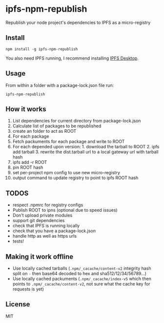 # ipfs-npm-republish

Republish your node project's dependencies to IPFS as a micro-registry

## Install

```shell
npm install -g ipfs-npm-republish
```

You also need IPFS running, I recommend installing [IPFS Desktop](https://github.com/ipfs-shipyard/ipfs-desktop).

## Usage

From within a folder with a package-lock.json file run:

```shell
ipfs-npm-republish
```

## How it works

1. List dependencies for current directory from package-lock.json
2. Calculate list of packages to be republished
3. create an folder to act as ROOT
4. For each package
  1. Fetch packuments for each package and write to ROOT
  2. For each depended upon version:
    1. download the tarball to ROOT
    2. ipfs add tarball
    3. rewrite the dist.tarball url to a local gateway url with tarball hash
5. ipfs add -r ROOT
6. pin ROOT hash
7. set per-project npm config to use new micro-registry
8. output command to update registry to point to ipfs ROOT hash

## TODOS

- respect .npmrc for registry configs
- Publish ROOT to ipns (optional due to speed issues)
- Don't upload private modules
- support git dependencies
- check that IPFS is running locally
- check that you have a package-lock.json
- handle http as well as https urls
- tests!

## Making it work offline

- Use locally cached tarballs (`.npm/_cacache/content-v2` integrity hash split on `-` then base64 decoded to hex and sha512/12/34/56789...)
- Use locally cached packuments (`.npm/_cacache/index-v5` which then points to `.npm/_cacache/content-v2`, not sure what the cache key for requests is yet)

## License

MIT
